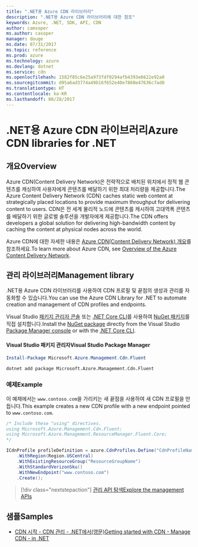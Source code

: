 ```yaml
---
title: ".NET용 Azure CDN 라이브러리"
description: ".NET용 Azure CDN 라이브러리에 대한 참조"
keywords: Azure, .NET, SDK, API, CDN
author: camsoper
ms.author: casoper
manager: douge
ms.date: 07/31/2017
ms.topic: reference
ms.prod: azure
ms.technology: azure
ms.devlang: dotnet
ms.service: cdn
ms.openlocfilehash: 1582f85c6e25a973fdf0294afb4393e6622e92a0
ms.sourcegitcommit: d95a6ad3774a49b16f652e40e7860e47636c7ad0
ms.translationtype: HT
ms.contentlocale: ko-KR
ms.lasthandoff: 08/28/2017
---
```

# <a name="azure-cdn-libraries-for-net"></a><span data-ttu-id="00552-104">.NET용 Azure CDN 라이브러리</span><span class="sxs-lookup"><span data-stu-id="00552-104">Azure CDN libraries for .NET</span></span>

## <a name="overview"></a><span data-ttu-id="00552-105">개요</span><span class="sxs-lookup"><span data-stu-id="00552-105">Overview</span></span>

<span data-ttu-id="00552-106">Azure CDN(Content Delivery Network)은 전략적으로 배치된 위치에서 정적 웹 콘텐츠를 캐싱하여 사용자에게 콘텐츠를 배달하기 위한 최대 처리량을 제공합니다.</span><span class="sxs-lookup"><span data-stu-id="00552-106">The Azure Content Delivery Network (CDN) caches static web content at strategically placed locations to provide maximum throughput for delivering content to users.</span></span> <span data-ttu-id="00552-107">CDN은 전 세계 물리적 노드에 콘텐츠를 캐시하여 고대역폭 콘텐츠를 배달하기 위한 글로벌 솔루션을 개발자에게 제공합니다.</span><span class="sxs-lookup"><span data-stu-id="00552-107">The CDN offers developers a global solution for delivering high-bandwidth content by caching the content at physical nodes across the world.</span></span>

<span data-ttu-id="00552-108">Azure CDN에 대한 자세한 내용은 [Azure CDN(Content Delivery Network) 개요](https://docs.microsoft.com/azure/cdn/cdn-overview)를 참조하세요.</span><span class="sxs-lookup"><span data-stu-id="00552-108">To learn more about Azure CDN, see [Overview of the Azure Content Delivery Network](https://docs.microsoft.com/azure/cdn/cdn-overview).</span></span>


## <a name="management-library"></a><span data-ttu-id="00552-109">관리 라이브러리</span><span class="sxs-lookup"><span data-stu-id="00552-109">Management library</span></span>

<span data-ttu-id="00552-110">.NET용 Azure CDN 라이브러리를 사용하여 CDN 프로필 및 끝점의 생성과 관리를 자동화할 수 있습니다.</span><span class="sxs-lookup"><span data-stu-id="00552-110">You can use the Azure CDN Library for .NET to automate creation and management of CDN profiles and endpoints.</span></span> 

<span data-ttu-id="00552-111">Visual Studio [패키지 관리자 콘솔][PackageManager] 또는 [.NET Core CLI][DotNetCLI]를 사용하여 [NuGet 패키지](https://www.nuget.org/packages/Microsoft.Azure.Management.Cdn.Fluent)를 직접 설치합니다.</span><span class="sxs-lookup"><span data-stu-id="00552-111">Install the [NuGet package](https://www.nuget.org/packages/Microsoft.Azure.Management.Cdn.Fluent) directly from the Visual Studio [Package Manager console][PackageManager] or with the [.NET Core CLI][DotNetCLI].</span></span>

#### <a name="visual-studio-package-manager"></a><span data-ttu-id="00552-112">Visual Studio 패키지 관리자</span><span class="sxs-lookup"><span data-stu-id="00552-112">Visual Studio Package Manager</span></span>

```powershell
Install-Package Microsoft.Azure.Management.Cdn.Fluent
```

```bash
dotnet add package Microsoft.Azure.Management.Cdn.Fluent
```

### <a name="example"></a><span data-ttu-id="00552-113">예제</span><span class="sxs-lookup"><span data-stu-id="00552-113">Example</span></span>

<span data-ttu-id="00552-114">이 예제에서는 `www.contoso.com`을 가리키는 새 끝점을 사용하여 새 CDN 프로필을 만듭니다.</span><span class="sxs-lookup"><span data-stu-id="00552-114">This example creates a new CDN profile with a new endpoint pointed to `www.contoso.com`.</span></span>

```csharp
/* Include these "using" directives.
using Microsoft.Azure.Management.Cdn.Fluent;
using Microsoft.Azure.Management.ResourceManager.Fluent.Core;
*/

ICdnProfile profileDefinition = azure.CdnProfiles.Define("CdnProfileName")
    .WithRegion(Region.USCentral)
    .WithExistingResourceGroup("ResourceGroupName")
    .WithStandardVerizonSku()
    .WithNewEndpoint("www.contoso.com")
    .Create();

```

> [!div class="nextstepaction"]
> [<span data-ttu-id="00552-115">관리 API 탐색</span><span class="sxs-lookup"><span data-stu-id="00552-115">Explore the management APIs</span></span>](/dotnet/api/overview/azure/cdn/management)


## <a name="samples"></a><span data-ttu-id="00552-116">샘플</span><span class="sxs-lookup"><span data-stu-id="00552-116">Samples</span></span>

* [<span data-ttu-id="00552-117">CDN 시작 - CDN 관리 - .NET에서(영문)</span><span class="sxs-lookup"><span data-stu-id="00552-117">Getting started with CDN - Manage CDN - in .NET</span></span>](https://github.com/Azure-Samples/cdn-dotnet-manage-cdn)

[PackageManager]: https://docs.microsoft.com/nuget/tools/package-manager-console
[DotNetCLI]: https://docs.microsoft.com/en-us/dotnet/core/tools/dotnet-add-package
